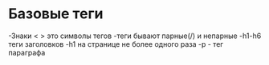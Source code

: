# Базовые теги

-Знаки < > это символы тегов
-теги бывают парные(/) и непарные
-h1-h6 теги заголовков
-h1 на странице не более одного раза
-p - тег параграфа 

